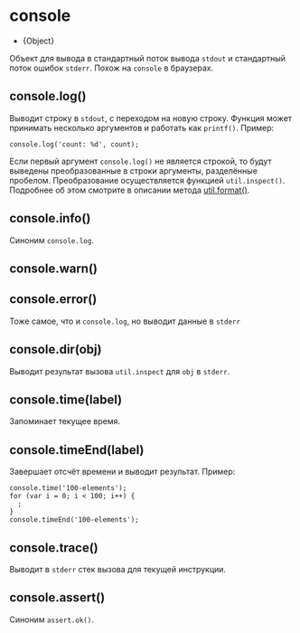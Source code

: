 # console

* {Object}

<!--type=global-->

Объект для вывода в стандартный поток вывода `stdout` и стандартный поток ошибок `stderr`.
Похож на `console` в браузерах.

## console.log()

Выводит строку в `stdout`, с переходом на новую строку. Функция может принимать
несколько аргументов и работать как `printf()`. Пример:

    console.log('count: %d', count);

Если первый аргумент `console.log()` не является строкой, то будут выведены преобразованные в строки аргументы,
разделённые пробелом. Преобразование осуществляется функцией `util.inspect()`.
Подробнее об этом смотрите в описании метода [util.format()](util.html#util.format).


## console.info()

Синоним `console.log`.

## console.warn()
## console.error()

Тоже самое, что и `console.log`, но выводит данные в `stderr`

## console.dir(obj)

Выводит результат вызова `util.inspect` для `obj` в `stderr`.

## console.time(label)

Запоминает текущее время.

## console.timeEnd(label)

Завершает отсчёт времени и выводит результат. Пример:

    console.time('100-elements');
    for (var i = 0; i < 100; i++) {
      ;
    }
    console.timeEnd('100-elements');


## console.trace()

Выводит в `stderr` стек вызова для текущей инструкции.

## console.assert()

Синоним `assert.ok()`.

